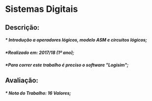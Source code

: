 # Sistemas Digitais

## Descrição:
##### * Introdução a operadores lógicos, modelo ASM e circuitos lógicos;
##### *Realizado em: 2017/18 (1º ano); 
##### *Para correr este trabalho é preciso o software "Logisim";  

## Avaliação:
##### * Nota do Trabalho: 16 Valores;  
 
